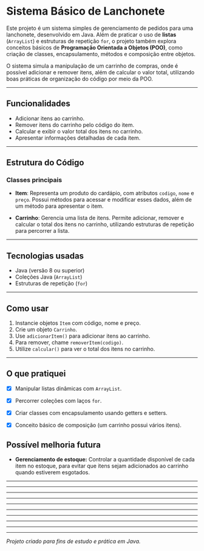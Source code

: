 # Sistema Básico de Lanchonete

Este projeto é um sistema simples de gerenciamento de pedidos para uma lanchonete, desenvolvido em Java. Além de praticar o uso de **listas** (`ArrayList`) e estruturas de repetição `for`, o projeto também explora conceitos básicos de **Programação Orientada a Objetos (POO)**, como criação de classes, encapsulamento, métodos e composição entre objetos.

O sistema simula a manipulação de um carrinho de compras, onde é possível adicionar e remover itens, além de calcular o valor total, utilizando boas práticas de organização do código por meio da POO.

---

## Funcionalidades

- Adicionar itens ao carrinho.
- Remover itens do carrinho pelo código do item.
- Calcular e exibir o valor total dos itens no carrinho.
- Apresentar informações detalhadas de cada item.

---

## Estrutura do Código

### Classes principais

- **Item**: Representa um produto do cardápio, com atributos `codigo`, `nome` e `preço`. Possui métodos para acessar e modificar esses dados, além de um método para apresentar o item.
  
- **Carrinho**: Gerencia uma lista de itens. Permite adicionar, remover e calcular o total dos itens no carrinho, utilizando estruturas de repetição para percorrer a lista.

---

## Tecnologias usadas

- Java (versão 8 ou superior)
- Coleções Java (`ArrayList`)
- Estruturas de repetição (`for`)

---

## Como usar

1. Instancie objetos `Item` com código, nome e preço.
2. Crie um objeto `Carrinho`.
3. Use `adicionarItem()` para adicionar itens ao carrinho.
4. Para remover, chame `removerItem(codigo)`.
5. Utilize `calcular()` para ver o total dos itens no carrinho.

---

## O que pratiquei

- [x]  Manipular listas dinâmicas com `ArrayList`.
- [x]  Percorrer coleções com laços `for`.
- [x]  Criar classes com encapsulamento usando getters e setters.
- [x]  Conceito básico de composição (um carrinho possui vários itens).


## Possível melhoria futura
- **Gerenciamento de estoque:** Controlar a quantidade disponível de cada item no estoque, para evitar que itens sejam adicionados ao carrinho quando estiverem esgotados.
---
---
---
---
---
---
---
---
---
---



_Projeto criado para fins de estudo e prática em Java._
